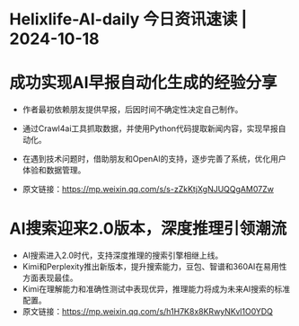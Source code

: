 # Helixlife-AI-daily 今日资讯速读 | 2024-10-18

# **成功实现AI早报自动化生成的经验分享**
- 作者最初依赖朋友提供早报，后因时间不确定性决定自己制作。
- 通过Crawl4ai工具抓取数据，并使用Python代码提取新闻内容，实现早报自动化。
- 在遇到技术问题时，借助朋友和OpenAI的支持，逐步完善了系统，优化用户体验和数据管理。

- 原文链接：https://mp.weixin.qq.com/s/s-zZkKtjXgNJUQQgAM07Zw

# **AI搜索迎来2.0版本，深度推理引领潮流**
- AI搜索进入2.0时代，支持深度推理的搜索引擎相继上线。
- Kimi和Perplexity推出新版本，提升搜索能力，豆包、智谱和360AI在易用性方面表现最佳。
- Kimi在理解能力和准确性测试中表现优异，推理能力将成为未来AI搜索的标准配置。
- 原文链接：https://mp.weixin.qq.com/s/h1H7K8x8KRwyNKvl1O0YDQ

